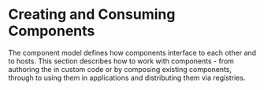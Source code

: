 # Creating and Consuming Components

The component model defines how components interface to each other and to hosts. This section describes how to work with components - from authoring the in custom code or by composing existing components, through to using them in applications and distributing them via registries.
